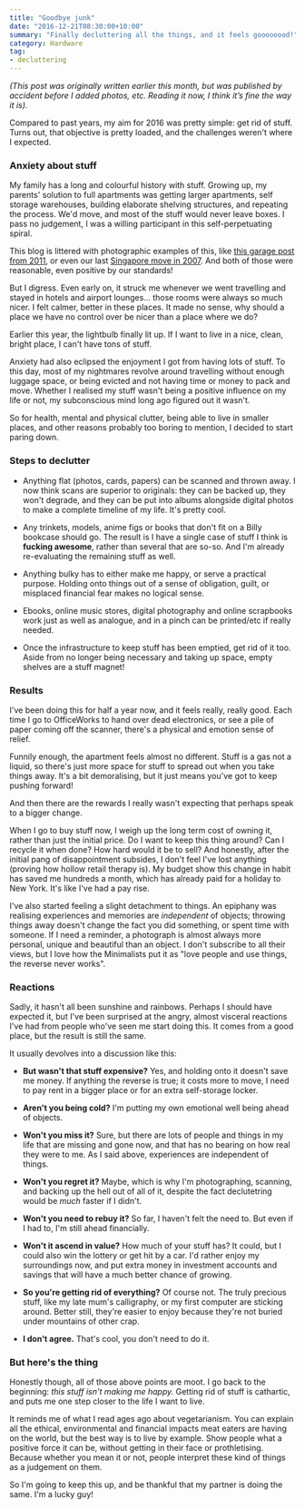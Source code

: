```yaml
---
title: "Goodbye junk"
date: "2016-12-21T08:30:00+10:00"
summary: "Finally decluttering all the things, and it feels goooooood!"
category: Hardware
tag:
- decluttering
---
```

<p style="font-style:italic">(This post was originally written earlier this month, but was published by accident before I added photos, etc. Reading it now, I think it’s fine the way it is).</p>

Compared to past years, my aim for 2016 was pretty simple: get rid of stuff. Turns out, that objective is pretty loaded, and the challenges weren't where I expected.

### Anxiety about stuff

My family has a long and colourful history with stuff. Growing up, my parents' solution to full apartments was getting larger apartments, self storage warehouses, building elaborate shelving structures, and repeating the process. We'd move, and most of the stuff would never leave boxes. I pass no judgement, I was a willing participant in this self-perpetuating spiral.

This blog is littered with photographic examples of this, like [this garage post from 2011], or even our last [Singapore move in 2007]. And both of those were reasonable, even positive by our standards! 

But I digress. Even early on, it struck me whenever we went travelling and stayed in hotels and airport lounges... those rooms were always so much nicer. I felt calmer, better in these places. It made no sense, why should a place we have no control over be nicer than a place where we do?

Earlier this year, the lightbulb finally lit up. If I want to live in a nice, clean, bright place, I can't have tons of stuff.

Anxiety had also eclipsed the enjoyment I got from having lots of stuff. To this day, most of my nightmares revolve around travelling without enough luggage space, or being evicted and not having time or money to pack and move. Whether I realised my stuff wasn't being a positive influence on my life or not, my subconscious mind long ago figured out it wasn't.

So for health, mental and physical clutter, being able to live in smaller places, and other reasons probably too boring to mention, I decided to start paring down.

### Steps to declutter

* Anything flat (photos, cards, papers) can be scanned and thrown away. I now think scans are superior to originals: they can be backed up, they won't degrade, and they can be put into albums alongside digital photos to make a complete timeline of my life. It's pretty cool.

* Any trinkets, models, anime figs or books that don't fit on a Billy bookcase should go. The result is I have a single case of stuff I think is **fucking awesome**, rather than several that are so-so. And I'm already re-evaluating the remaining stuff as well.

* Anything bulky has to either make me happy, or serve a practical purpose. Holding onto things out of a sense of obligation, guilt, or misplaced financial fear makes no logical sense.

* Ebooks, online music stores, digital photography and online scrapbooks work just as well as analogue, and in a pinch can be printed/etc if really needed.

* Once the infrastructure to keep stuff has been emptied, get rid of it too. Aside from no longer being necessary and taking up space, empty shelves are a stuff magnet!

### Results

I've been doing this for half a year now, and it feels really, really good. Each time I go to OfficeWorks to hand over dead electronics, or see a pile of paper coming off the scanner, there's a physical and emotion sense of relief.

Funnily enough, the apartment feels almost no different. Stuff is a gas not a liquid, so there's just more space for stuff to spread out when you take things away. It's a bit demoralising, but it just means you've got to keep pushing forward!

And then there are the rewards I really wasn't expecting that perhaps speak to a bigger change.

When I go to buy stuff now, I weigh up the long term cost of owning it, rather than just the initial price. Do I want to keep this thing around? Can I recycle it when done? How hard would it be to sell? And honestly, after the initial pang of disappointment subsides, I don't feel I've lost anything (proving how hollow retail therapy is). My budget show this change in habit has saved me hundreds a month, which has already paid for a holiday to New York. It's like I've had a pay rise.

I've also started feeling a slight detachment to things. An epiphany was realising experiences and memories are *independent* of objects; throwing things away doesn't change the fact you did something, or spent time with someone. If I need a reminder, a photograph is almost always more personal, unique and beautiful than an object. I don't subscribe to all their views, but I love how the Minimalists put it as "love people and use things, the reverse never works".

### Reactions

Sadly, it hasn't all been sunshine and rainbows. Perhaps I should have expected it, but I've been surprised at the angry, almost visceral reactions I've had from people who've seen me start doing this. It comes from a good place, but the result is still the same.

It usually devolves into a discussion like this:

* **But wasn't that stuff expensive?** Yes, and holding onto it doesn't save me money. If anything the reverse is true; it costs more to move, I need to pay rent in a bigger place or for an extra self-storage locker.

* **Aren't you being cold?** I'm putting my own emotional well being ahead of objects.

* **Won't you miss it?** Sure, but there are lots of people and things in my life that are missing and gone now, and that has no bearing on how real they were to me. As I said above, experiences are independent of things.

* **Won't you regret it?** Maybe, which is why I'm photographing, scanning, and backing up the hell out of all of it, despite the fact declutetring would be *much* faster if I didn't.

* **Won't you need to rebuy it?** So far, I haven't felt the need to. But even if I had to, I'm still ahead financially.

* **Won't it ascend in value?** How much of your stuff has? It could, but I could also win the lottery or get hit by a car. I'd rather enjoy my surroundings now, and put extra money in investment accounts and savings that will have a much better chance of growing.

* **So you're getting rid of everything?** Of course not. The truly precious stuff, like my late mum's calligraphy, or my first computer are sticking around. Better still, they're easier to enjoy because they're not buried under mountains of other crap.

* **I don't agree.** That's cool, you don't need to do it.

### But here's the thing

Honestly though, all of those above points are moot. I go back to the beginning: *this stuff isn't making me happy.* Getting rid of stuff is cathartic, and puts me one step closer to the life I want to live.

It reminds me of what I read ages ago about vegetarianism. You can explain all the ethical, environmental and financial impacts meat eaters are having on the world, but the best way is to live by example. Show people what a positive force it can be, without getting in their face or prothletising. Because whether you mean it or not, people interpret these kind of things as a judgement on them.

So I'm going to keep this up, and be thankful that my partner is doing the same. I'm a lucky guy!

[show]: https://rubenerd.com/
[this garage post from 2011]: https://rubenerd.com/the-schade-family-garage-of-doom/
[Singapore move in 2007]: https://rubenerd.com/unpacking-singapore-day-one/
